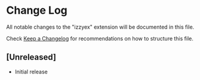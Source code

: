 # Change Log
All notable changes to the "izzyex" extension will be documented in this file.

Check [Keep a Changelog](http://keepachangelog.com/) for recommendations on how to structure this file.

## [Unreleased]
- Initial release